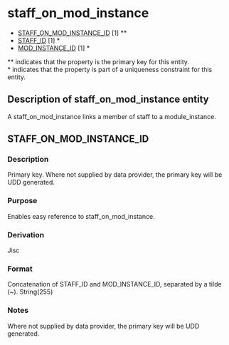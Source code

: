 # staff_on_mod_instance

*  [STAFF_ON_MOD_INSTANCE_ID](#staff_on_mod_instance_id) [1] **
*  [STAFF_ID](staff.md#staff_id) [1] *
*  [MOD_INSTANCE_ID](module_instance.md#mod_instance_id) [1] *

\** indicates that the property is the primary key for this entity.  
\* indicates that the property is part of a uniqueness constraint for this entity.

## Description of staff_on_mod_instance entity
A staff_on_mod_instance links a member of staff to a module_instance.

## STAFF_ON_MOD_INSTANCE_ID
### Description
Primary key. Where not supplied by data provider, the primary key will be UDD generated.

### Purpose
Enables easy reference to staff_on_mod_instance.

### Derivation
Jisc

### Format
Concatenation of STAFF_ID and MOD_INSTANCE_ID, separated by a tilde (~).
String(255)

### Notes
Where not supplied by data provider, the primary key will be UDD generated.

